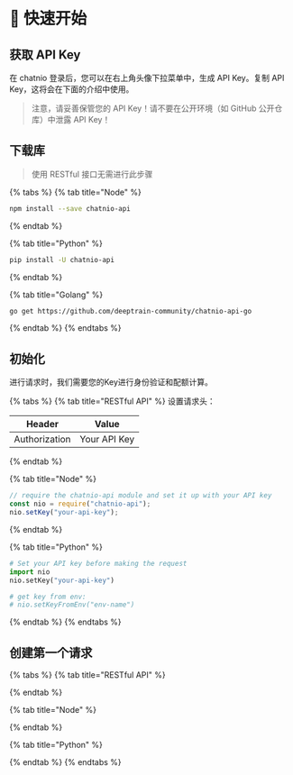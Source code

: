 # 👋 快速开始

## 获取 API Key

在 chatnio 登录后，您可以在右上角头像下拉菜单中，生成 API Key。复制 API Key，这将会在下面的介绍中使用。

> 注意，请妥善保管您的 API Key！请不要在公开环境（如 GitHub 公开仓库）中泄露 API Key！

## 下载库

> 使用 RESTful 接口无需进行此步骤

{% tabs %}
{% tab title="Node" %}
```sh
npm install --save chatnio-api
```
{% endtab %}

{% tab title="Python" %}
```sh
pip install -U chatnio-api
```
{% endtab %}

{% tab title="Golang" %}
```sh
go get https://github.com/deeptrain-community/chatnio-api-go
```
{% endtab %}
{% endtabs %}

## 初始化

进行请求时，我们需要您的Key进行身份验证和配额计算。

{% tabs %}
{% tab title="RESTful API" %}
设置请求头：

| Header        | Value        |
| ------------- | ------------ |
| Authorization | Your API Key |
{% endtab %}

{% tab title="Node" %}
```javascript
// require the chatnio-api module and set it up with your API key
const nio = require("chatnio-api");
nio.setKey("your-api-key");
```
{% endtab %}

{% tab title="Python" %}
```python
# Set your API key before making the request
import nio
nio.setKey("your-api-key")

# get key from env:
# nio.setKeyFromEnv("env-name")
```
{% endtab %}
{% endtabs %}

## &#x20;创建第一个请求

{% tabs %}
{% tab title="RESTful API" %}

{% endtab %}

{% tab title="Node" %}

{% endtab %}

{% tab title="Python" %}

{% endtab %}
{% endtabs %}
